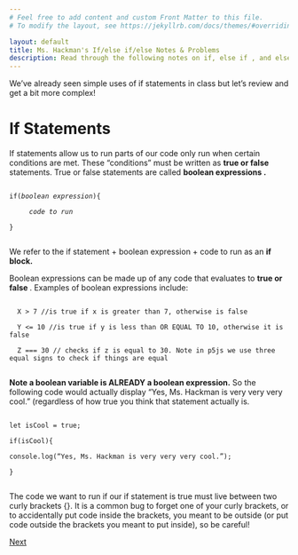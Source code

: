 ```yaml
---
# Feel free to add content and custom Front Matter to this file.
# To modify the layout, see https://jekyllrb.com/docs/themes/#overriding-theme-defaults

layout: default
title: Ms. Hackman's If/else if/else Notes & Problems
description: Read through the following notes on if, else if , and else statements. Embeded in the notes are examples to try. Some of them are interactive on this site, requiring you to drag and code blocks into the right order to solve a problem. Others require you to write some code in the <a href="https://editor.p5js.org/">p5js editor</a> and then click the <i>See Answer</i> buttons to see a solution. After you've completed this, return to google classroom to do this week's assignment.
---
```

<!-- Function for hiding code!  -->
<script>
    function myFunction(name) {
      var x = document.getElementById(name);
      if (x.style.display === "none") {
        x.style.display = "block";
      } else {
        x.style.display = "none";
      }
    }    
</script>
<!-- End of scripting functions! -->
    
We’ve already seen simple uses of if statements in class but let’s review and get a bit more complex!
# If Statements
If statements allow us to run parts of our code only run when certain conditions are met. These “conditions” must be written as  <b>true or false</b>  statements. True or false statements are called  <b>boolean expressions .</b>

<code>
if(<i>boolean expression</i>){<br >
&nbsp;&nbsp;&nbsp;&nbsp; <i>code to run</i><br >
}  <br >
</code>


We refer to the if statement + boolean expression + code to run as an <b> if block.</b>


<!-- Hiding code test>
<button onClick="myFunction('code1')"> Hide Code 1 </button>

<div id='code1'>
<code>
console.log("Hello World");
</code>
</div>
<-->

    
Boolean expressions can be made up of any code that evaluates to <b> true or false </b>. Examples of boolean expressions include:

<code>
  X > 7 //is true if x is greater than 7, otherwise is false<br >
  Y <= 10 //is true if y is less than OR EQUAL TO 10, otherwise it is false<br>
  Z === 30 // checks if z is equal to 30. Note in p5js we use three equal signs to check if things are equal <br>
</code>

<b>Note a boolean variable is ALREADY a boolean expression.</b> So the following code would actually display “Yes, Ms. Hackman is very very very cool.” (regardless of how true you think that statement actually is.

<code>
let isCool = true;<br >
if(isCool){<br >
console.log(“Yes, Ms. Hackman is very very very cool.”);<br>
}<br>
</code>

The code we want to run if our if statement is true must live between two curly brackets {}. It is a common bug to forget one of your curly brackets, or to accidentally put code inside the brackets, you meant to be outside (or put code outside the brackets you meant to put inside), so be careful!


[Next](./parsons/else.html)
